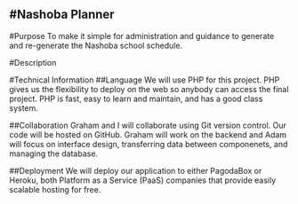 #Nashoba Planner
---

#Purpose
To make it simple for administration and guidance to generate and re-generate the Nashoba school schedule.

#Description


#Technical Information
##Language
We will use PHP for this project. PHP gives us the flexibility to deploy on the web so anybody can access the final project. PHP is fast, easy to learn and maintain, and has a good class system.

##Collaboration
Graham and I will collaborate using Git version control. Our code will be hosted on GitHub. Graham will work on the backend and Adam will focus on interface design, transferring data between componenets, and managing the database.

##Deployment
We will deploy our application to either PagodaBox or Heroku, both Platform as a Service (PaaS) companies that provide easily scalable hosting for free.